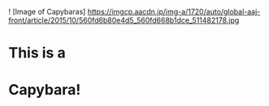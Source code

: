 ! [Image of Capybaras] https://imgcp.aacdn.jp/img-a/1720/auto/global-aaj-front/article/2015/10/560fd6b80e4d5_560fd668b1dce_511482178.jpg
# This is a <h1> Capybara!
